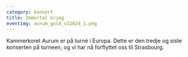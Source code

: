 ```yaml
---
category: konsert
title: Immortal Grieg
eventimg: aurum_gold_v31024_1.png
---
```

K﻿ammerkoret Aurum er på turné i Europa. Dette er den tredje og siste konserten på turneen, og vi har nå forflyttet oss til Strasbourg.